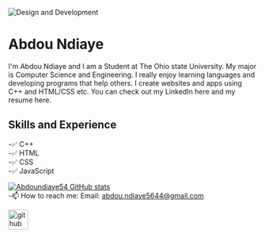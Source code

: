 
![Design and Development](https://coverfiles.alphacoders.com/550/55017.png)

# Abdou Ndiaye

I'm Abdou Ndiaye and I am a Student at The Ohio state University. My major is Computer Science and Engineering. I really enjoy learning languages and developing programs that help others. I create websites and apps using C++ and HTML/CSS etc. You can check out my LinkedIn here and my resume here.


## Skills and Experience
-✅  C++<br>
-✅  HTML<br>
-✅  CSS<br>
-✅  JavaScript<br>

[![Abdoundiaye54 GitHub stats](https://github-readme-stats.vercel.app/api?username=abdoundiaye54)](https://github.com/anuraghazra/github-readme-stats)<br>
-📫 How to reach me: Email: abdou.ndiaye5644@gmail.com 


[<img src='https://cdn.jsdelivr.net/npm/simple-icons@3.0.1/icons/github.svg' alt='github' height='40'>](https://github.com/abdoundiaye54)  



